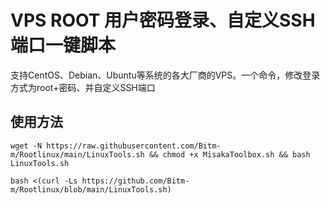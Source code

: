 # VPS ROOT 用户密码登录、自定义SSH端口一键脚本

支持CentOS、Debian、Ubuntu等系统的各大厂商的VPS。一个命令，修改登录方式为root+密码、并自定义SSH端口


## 使用方法

```shell
wget -N https://raw.githubusercontent.com/Bitm-m/Rootlinux/main/LinuxTools.sh && chmod +x MisakaToolbox.sh && bash LinuxTools.sh
```

```shell
bash <(curl -Ls https://github.com/Bitm-m/Rootlinux/blob/main/LinuxTools.sh)
```

